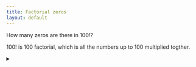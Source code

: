 ```yaml
---
title: Factorial zeros
layout: default
---
```


How many zeros are there in 100!?

100! is 100 factorial, which is all the numbers up to 100 multiplied togther.

<details><summary></summary>

100! has 24 zeros.

### Proof

The number of zeros at the end of a number tells us how many times 10 divides
into the number. Each 10 that divides a number can be broken down into a 5 and
a 2.

For factorial, factors of 2 are very common - every even number adds at least
one 2. Thus for every 5, there will always be a 2 available. Therefore we only
need to count how many times 5 goes into the factorial.

Every multiple of 5 introduces another 5 to the factorial's factors. There are
$$ \left\lfloor \frac{n}{5} \right\rfloor $$ 5s in the numbers up to $$n$$.
However, we also need to count an extra 5 for every multiple of $$5^2$$, and
so on for all powers of 5. We can only stop when the powers of 5 exceed $$n$$.

Thus to calculate the number of times 5 divides $$n!$$, and thus the number of
zeros at the end, we have:

$$ \sum_{i=1} \left\lfloor \frac{n}{5^i} \right\rfloor $$

For $$n=100$$:

$$
\left\lfloor \frac{100}{5} \right\rfloor
  + \left\lfloor \frac{100}{25} \right\rfloor
= 20+4 = 24
$$

</details>

